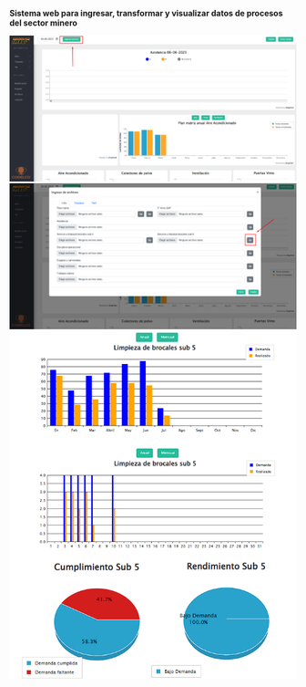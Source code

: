**Sistema web para ingresar, transformar y visualizar datos de procesos del sector minero**

![Descripción de la imagen](./Imagenes_git/Panel.png)
![Descripción de la imagen](./Imagenes_git/Ingreso.png)
![Descripción de la imagen](./Imagenes_git/Graficos.png)
    

